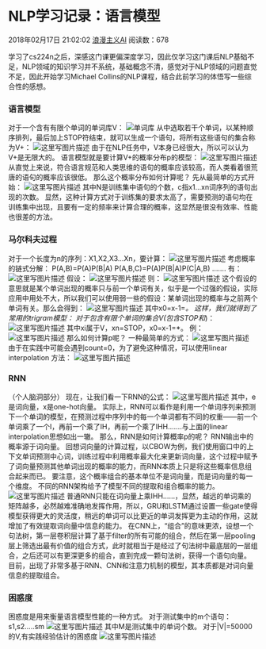 # NLP学习记录：语言模型

2018年02月17日 21:02:02 [浪漫主义AI](https://me.csdn.net/qq_37171771) 阅读数：678



学习了cs224n之后，深感这门课更偏深度学习，因此仅学习这门课后NLP基础不足，NLP领域的知识学习并不系统，基础概念不清，感觉对于NLP领域的问题直觉不足，因此开始学习Michael Collins的NLP课程，结合此前学习的体悟写一些综合性的感想。

### 语言模型

对于一个含有有限个单词的单词库V： 
![单词库](https://img-blog.csdn.net/20180217184421128?watermark/2/text/aHR0cDovL2Jsb2cuY3Nkbi5uZXQvcXFfMzcxNzE3NzE=/font/5a6L5L2T/fontsize/400/fill/I0JBQkFCMA==/dissolve/70/gravity/SouthEast) 
从中选取若干个单词，以某种顺序排列，最后加上STOP符结束，就可以生成一个语句，将所有这些语句的集合称为V+： 
![这里写图片描述](https://img-blog.csdn.net/20180217184850071?watermark/2/text/aHR0cDovL2Jsb2cuY3Nkbi5uZXQvcXFfMzcxNzE3NzE=/font/5a6L5L2T/fontsize/400/fill/I0JBQkFCMA==/dissolve/70/gravity/SouthEast) 
由于在NLP任务中，V本身已经很大，所以可以认为V+是无限大的。 
语言模型就是要计算V+的概率分布p的模型： 
![这里写图片描述](https://img-blog.csdn.net/20180217185130156?watermark/2/text/aHR0cDovL2Jsb2cuY3Nkbi5uZXQvcXFfMzcxNzE3NzE=/font/5a6L5L2T/fontsize/400/fill/I0JBQkFCMA==/dissolve/70/gravity/SouthEast)
从直觉上来说，符合语言规范和人类思维的语句的概率应该较高，而人类看着很荒唐的语句的概率应该很低。 
那么这个概率分布如何计算呢？ 
先从最简单的方式开始： 
![这里写图片描述](https://img-blog.csdn.net/20180217190048874?watermark/2/text/aHR0cDovL2Jsb2cuY3Nkbi5uZXQvcXFfMzcxNzE3NzE=/font/5a6L5L2T/fontsize/400/fill/I0JBQkFCMA==/dissolve/70/gravity/SouthEast) 
其中N是训练集中语句的个数，c指x1…xn词序列的语句出现的次数。 
显然，这种计算方式对于训练集的要求太高了，需要预测的语句均在训练集中出现，且要有一定的频率来计算合理的概率，这显然是很没有效率、性能也很差的方法。

### 马尔科夫过程

对于一个长度为n的序列：X1,X2,X3…Xn，要计算： 
![这里写图片描述](https://img-blog.csdn.net/20180217190725601?watermark/2/text/aHR0cDovL2Jsb2cuY3Nkbi5uZXQvcXFfMzcxNzE3NzE=/font/5a6L5L2T/fontsize/400/fill/I0JBQkFCMA==/dissolve/70/gravity/SouthEast) 
考虑概率的链式分解： 
P(A,B)=P(A)P(B|A) 
P(A,B,C)=P(A)P(B|A)P(C|A,B) 
……. 
有： 
![这里写图片描述](https://img-blog.csdn.net/20180217191332086?watermark/2/text/aHR0cDovL2Jsb2cuY3Nkbi5uZXQvcXFfMzcxNzE3NzE=/font/5a6L5L2T/fontsize/400/fill/I0JBQkFCMA==/dissolve/70/gravity/SouthEast)
假设： 
![这里写图片描述](https://img-blog.csdn.net/20180217191556958?watermark/2/text/aHR0cDovL2Jsb2cuY3Nkbi5uZXQvcXFfMzcxNzE3NzE=/font/5a6L5L2T/fontsize/400/fill/I0JBQkFCMA==/dissolve/70/gravity/SouthEast)
则： 
![这里写图片描述](https://img-blog.csdn.net/20180217191647391?watermark/2/text/aHR0cDovL2Jsb2cuY3Nkbi5uZXQvcXFfMzcxNzE3NzE=/font/5a6L5L2T/fontsize/400/fill/I0JBQkFCMA==/dissolve/70/gravity/SouthEast)
这个假设的意思就是某个单词出现的概率只与前一个单词有关，似乎是一个过强的假设，实际应用中用处不大，所以我们可以使用弱一些的假设：某单词出现的概率与之前两个单词有关。那么会得到： 
![这里写图片描述](https://img-blog.csdn.net/20180217192024397?watermark/2/text/aHR0cDovL2Jsb2cuY3Nkbi5uZXQvcXFfMzcxNzE3NzE=/font/5a6L5L2T/fontsize/400/fill/I0JBQkFCMA==/dissolve/70/gravity/SouthEast)
其中x0=x-1=*。 
这样，我们就得到了常用的trigram模型： 
对于包含有限个单词的集合V(包含STOP和*)： 
![这里写图片描述](https://img-blog.csdn.net/20180217192634669?watermark/2/text/aHR0cDovL2Jsb2cuY3Nkbi5uZXQvcXFfMzcxNzE3NzE=/font/5a6L5L2T/fontsize/400/fill/I0JBQkFCMA==/dissolve/70/gravity/SouthEast) 
其中xi属于V，xn=STOP，x0=x-1=*。 
例： 
![这里写图片描述](https://img-blog.csdn.net/20180217192742050?watermark/2/text/aHR0cDovL2Jsb2cuY3Nkbi5uZXQvcXFfMzcxNzE3NzE=/font/5a6L5L2T/fontsize/400/fill/I0JBQkFCMA==/dissolve/70/gravity/SouthEast) 
那么如何计算p呢？ 
一种最简单的方式： 
![这里写图片描述](https://img-blog.csdn.net/20180217192958030?watermark/2/text/aHR0cDovL2Jsb2cuY3Nkbi5uZXQvcXFfMzcxNzE3NzE=/font/5a6L5L2T/fontsize/400/fill/I0JBQkFCMA==/dissolve/70/gravity/SouthEast) 
由于在实践中可能会遇到count=0，为了避免这种情况，可以使用linear interpolation 方法： 
![这里写图片描述](https://img-blog.csdn.net/20180217194330446?watermark/2/text/aHR0cDovL2Jsb2cuY3Nkbi5uZXQvcXFfMzcxNzE3NzE=/font/5a6L5L2T/fontsize/400/fill/I0JBQkFCMA==/dissolve/70/gravity/SouthEast)

### RNN

（个人脑洞部分） 
现在，让我们看一下RNN的公式： 
![这里写图片描述](https://img-blog.csdn.net/20180217194911094?watermark/2/text/aHR0cDovL2Jsb2cuY3Nkbi5uZXQvcXFfMzcxNzE3NzE=/font/5a6L5L2T/fontsize/400/fill/I0JBQkFCMA==/dissolve/70/gravity/SouthEast)
其中，e是词向量，x是one-hot向量。 
实际上，RNN可以看作是利用一个单词序列来预测下一个单词的模型，在预测过程中序列中的每一个单词都有不同的权重——前一个单词乘了一个I，再前一个乘了IH，再前一个乘了IHH…….与上面的linear interpolation思想如出一辙。 
那么，RNN是如何计算概率p的呢？ 
RNN输出中的概率源于词向量。 
回想词向量的计算过程，以CBOW为例，我们使用窗口中的上下文单词预测中心词，训练过程中利用概率最大化来更新词向量，这个过程中赋予了词向量预测其他单词出现的概率的能力，而RNN本质上只是将这些概率信息组合起来而已。 
要注意，这个概率组合的基本单位不是词向量，而是词向量的每一个维度。 
不同的RNN架构给予了模型不同的提取和组合概率的能力。 
![这里写图片描述](https://img-blog.csdn.net/20180217201748292?watermark/2/text/aHR0cDovL2Jsb2cuY3Nkbi5uZXQvcXFfMzcxNzE3NzE=/font/5a6L5L2T/fontsize/400/fill/I0JBQkFCMA==/dissolve/70/gravity/SouthEast)
普通RNN只能在词向量上乘IHH……，显然，越远的单词乘的矩阵越多，必然越难准确地发挥作用，所以，GRU和LSTM通过设置一些gate使得模型获得更大的灵活度，稍远的单词可以比更近的单词发挥更为主动的作用，这就增加了有效提取词向量中信息的能力。 
在CNN上，“组合”的意味更浓，设想一个句法树，第一层卷积层计算了基于filter的所有可能的组合，然后在第一层pooling层上筛选出最有价值的组合方式，此时就相当于是经过了句法树中最底层的一层组合，之后还可以有更深更多的组合，直到完成一颗句法树，获得一个语句向量。 
目前，出现了非常多基于RNN、CNN和注意力机制的模型，其本质都是对词向量信息的提取组合。

### 困惑度

困惑度是用来衡量语言模型性能的一种方式。 
对于测试集中的m个语句： 
s1,s2…..sm 
![这里写图片描述](https://img-blog.csdn.net/20180217193342978?watermark/2/text/aHR0cDovL2Jsb2cuY3Nkbi5uZXQvcXFfMzcxNzE3NzE=/font/5a6L5L2T/fontsize/400/fill/I0JBQkFCMA==/dissolve/70/gravity/SouthEast) 
其中M是测试集中的单词个数。 
对于|V|=50000的V,有实践经验估计的困惑度 
![这里写图片描述](https://img-blog.csdn.net/20180217193607735?watermark/2/text/aHR0cDovL2Jsb2cuY3Nkbi5uZXQvcXFfMzcxNzE3NzE=/font/5a6L5L2T/fontsize/400/fill/I0JBQkFCMA==/dissolve/70/gravity/SouthEast)